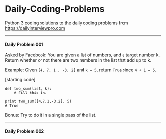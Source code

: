# Daily-Coding-Problems
Python 3 coding solutions to the daily coding problems from https://dailyinterviewpro.com

---

#### Daily Problem 001

Asked by Facebook:
You are given a list of numbers, and a target number k. Return whether or not
there are two numbers in the list that add up to k.

Example:
Given `[4, 7, 1 , -3, 2]` and `k = 5`,
return `True` since `4 + 1 = 5`.

[starting code]
```
def two_sum(list, k):
    # Fill this in.

print two_sum([4,7,1,-3,2], 5)
# True
```

Bonus: Try to do it in a single pass of the list.

---

#### Daily Problem 002